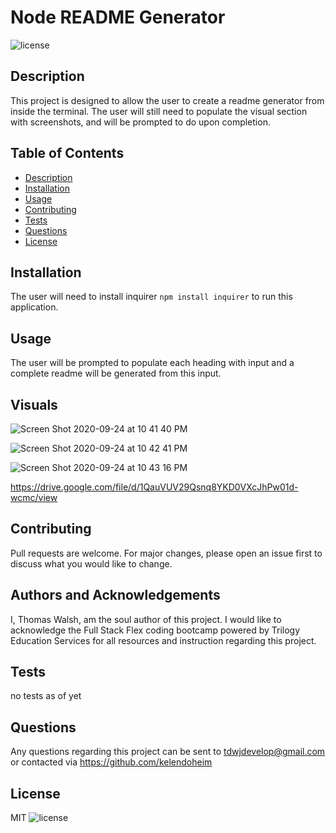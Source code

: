 
  # Node README Generator
  
  ![license](https://img.shields.io/badge/license-MIT-green)
  ## Description
   This project is designed to allow the user to create a readme generator from inside the terminal. The user will still need to populate the visual section with screenshots, and will be prompted to do upon completion. 

  ## Table of Contents
  * [Description](#description)
  * [Installation](#installation)
  * [Usage](#usage)
  * [Contributing](#contributing)
  * [Tests](#tests)
  * [Questions](#questions)
  * [License](#license)
  
  ## Installation
  The user will need to install inquirer `npm install inquirer` to run this application.
  
  ## Usage
  The user will be prompted to populate each heading with input and a complete readme will be generated from this input.

  ## Visuals
  ![Screen Shot 2020-09-24 at 10 41 40 PM](https://user-images.githubusercontent.com/68260323/94221790-ceca7100-feb9-11ea-9e08-9b4c1239d083.png)

  ![Screen Shot 2020-09-24 at 10 42 41 PM](https://user-images.githubusercontent.com/68260323/94221806-d68a1580-feb9-11ea-9630-e87a91aacf9a.png)

  ![Screen Shot 2020-09-24 at 10 43 16 PM](https://user-images.githubusercontent.com/68260323/94221822-dc7ff680-feb9-11ea-88f5-991dc909986e.png)

  https://drive.google.com/file/d/1QauVUV29Qsnq8YKD0VXcJhPw01d-wcmc/view

  
  ## Contributing
  Pull requests are welcome. For major changes, please open an issue first to discuss what you would like to change.

  ## Authors and Acknowledgements
  I, Thomas Walsh, am the soul author of this project. I would like to acknowledge the Full Stack Flex coding bootcamp powered by Trilogy Education Services for all resources and instruction regarding this project.
  
  ## Tests
  no tests as of yet

  ## Questions
  Any questions regarding this project can be sent to tdwjdevelop@gmail.com or contacted via https://github.com/kelendoheim
  
  
  ## License
  MIT
  ![license](https://img.shields.io/badge/license-MIT-green)
  
  
  